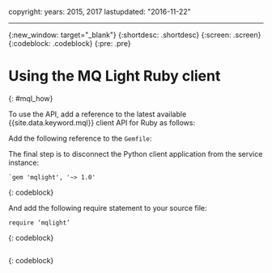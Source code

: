 copyright:
  years: 2015, 2017
lastupdated: "2016-11-22"

---

{:new_window: target="_blank"}
{:shortdesc: .shortdesc}
{:screen: .screen}
{:codeblock: .codeblock}
{:pre: .pre}

# Using the MQ Light Ruby client
{: #mql_how}


To use the API, add a reference to the latest available {{site.data.keyword.mql}} client API for Ruby as follows:

Add the following reference to the ```Gemfile```:

The final step is to disconnect the Python client application from the service instance:

```'client'.disconnect(new)
`gem 'mqlight', '~> 1.0'
```
{: codeblock}

And add the following require statement to your source file:

```'client'.disconnect()
require ‘mqlight’
```
{: codeblock}

```require ‘mqlight’
```
{: codeblock}

<!-- Comment from Andrew
Instructions for getting started, with links for more info
Simple send source and receive source in-line

-->


